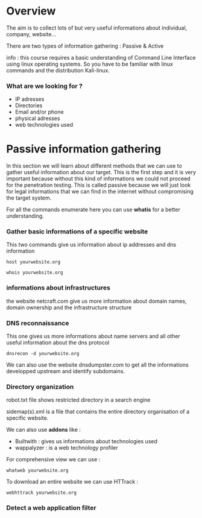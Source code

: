 # Overview
The aim is to collect lots of but very useful informations about individual, company, website...

There are two types of information gathering : Passive & Active

info : this course requires a basic understanding of Command Line Interface using linux operating systems. So you have to be familiar with linux commands and the distribution Kali-linux. 

### What are we looking for ?

- IP adresses
- Directories
- Email and/or phone
- physical adresses
- web technologies used

# Passive information gathering
In this section we will learn about different methods that we can use to gather useful information about our target. This is the first step and it is very important because without this kind of informations we could not proceed for the penetration testing. This is called passive because we will just look for legal informations that we can find in the internet without compromising the target system. 

For all the commands enumerate here you can use **whatis** for a better understanding. 

### Gather basic informations of a specific website
This two commands give us information about ip addresses and dns information
```
host yourwebsite.org

whois yourwebsite.org
```
### informations about infrastructures
the website netcraft.com give us more information about domain names, domain ownership and the infrastructure structure

### DNS reconnaissance
This one gives us more informations about name servers and all other useful information about the dns protocol
```
dnsrecon -d yourwebsite.org
```
We can also use the website dnsdumpster.com to get all the informations developped upstream and identify subdomains. 

### Directory organization 
robot.txt file shows restricted directory in a search engine

sidemap(s).xml is a file that contains the entire directory organisation of a specific website.

We can also use **addons** like : 
- Builtwith : gives us informations about technologies used
- wappalyzer : is a web technology profiler

For comprehensive view we can use :
```
whatweb yourwebsite.org 
```
To download an entire website we can use HTTrack :
```
webhttrack yourwebsite.org
```
### Detect a web application filter 

